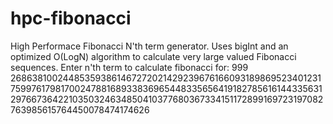 # hpc-fibonacci
High Performace Fibonacci N'th term generator. Uses bigInt and an optimized O(LogN) algorithm to calculate very large valued Fibonacci sequences.
Enter n'th term to calculate fibonacci for: 999
26863810024485359386146727202142923967616609318986952340123175997617981700247881689338369654483356564191827856161443356312976673642210350324634850410377680367334151172899169723197082763985615764450078474174626